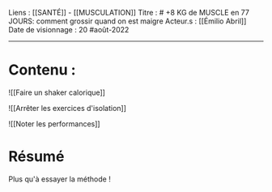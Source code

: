 Liens : [[SANTÉ]] - [[MUSCULATION]]
Titre : # +8 KG de MUSCLE en 77 JOURS: comment grossir quand on est maigre
Acteur.s : [[Émilio Abril]]
Date de visionnage : 20 #août-2022
***
# Contenu :
![[Faire un shaker calorique]]

![[Arrêter les exercices d'isolation]]

![[Noter les performances]]
# Résumé
Plus qu'à essayer la méthode !